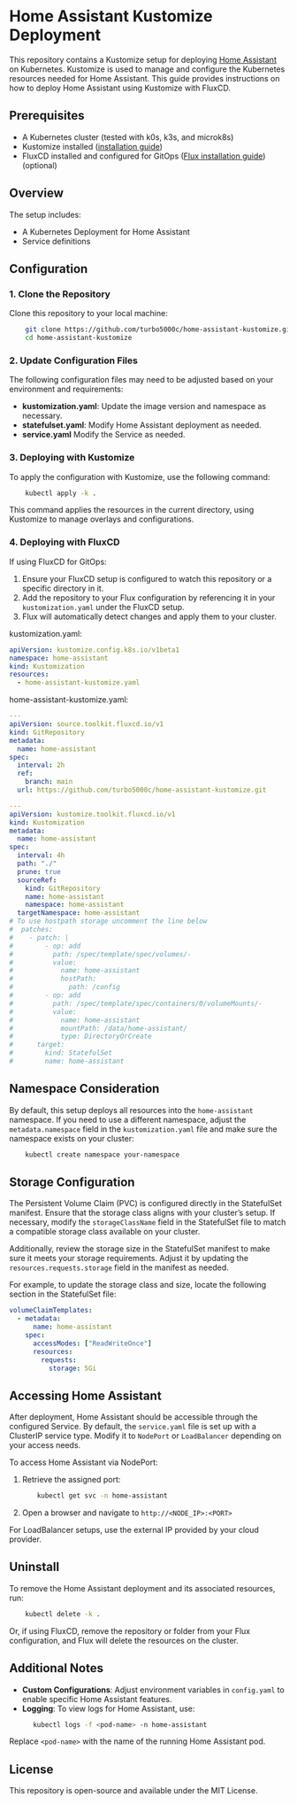 # Home Assistant Kustomize Deployment

This repository contains a Kustomize setup for deploying [Home Assistant](https://www.home-assistant.io/) on Kubernetes. Kustomize is used to manage and configure the Kubernetes resources needed for Home Assistant. This guide provides instructions on how to deploy Home Assistant using Kustomize with FluxCD.

## Prerequisites

- A Kubernetes cluster (tested with k0s, k3s, and microk8s)
- Kustomize installed ([installation guide](https://kubectl.docs.kubernetes.io/installation/kustomize/))
- FluxCD installed and configured for GitOps ([Flux installation guide](https://fluxcd.io/docs/installation/)) (optional)
  
## Overview

The setup includes:

- A Kubernetes Deployment for Home Assistant
- Service definitions

## Configuration

### 1. Clone the Repository

Clone this repository to your local machine:

```bash
    git clone https://github.com/turbo5000c/home-assistant-kustomize.git
    cd home-assistant-kustomize
```

### 2. Update Configuration Files

The following configuration files may need to be adjusted based on your environment and requirements:

- **kustomization.yaml**: Update the image version and namespace as necessary.
- **statefulset.yaml**: Modify Home Assistant deployment as needed.
- **service.yaml** Modify the Service as needed.
  
### 3. Deploying with Kustomize

To apply the configuration with Kustomize, use the following command:
```bash
    kubectl apply -k .
```
This command applies the resources in the current directory, using Kustomize to manage overlays and configurations.

### 4. Deploying with FluxCD

If using FluxCD for GitOps:

1. Ensure your FluxCD setup is configured to watch this repository or a specific directory in it.
2. Add the repository to your Flux configuration by referencing it in your `kustomization.yaml` under the FluxCD setup.
3. Flux will automatically detect changes and apply them to your cluster.

kustomization.yaml:
```yaml
apiVersion: kustomize.config.k8s.io/v1beta1
namespace: home-assistant
kind: Kustomization
resources:
  - home-assistant-kustomize.yaml
```

home-assistant-kustomize.yaml:
```yaml
---
apiVersion: source.toolkit.fluxcd.io/v1
kind: GitRepository
metadata:
  name: home-assistant
spec:
  interval: 2h
  ref:
    branch: main
  url: https://github.com/turbo5000c/home-assistant-kustomize.git

---
apiVersion: kustomize.toolkit.fluxcd.io/v1
kind: Kustomization
metadata:
  name: home-assistant
spec:
  interval: 4h
  path: "./"
  prune: true
  sourceRef:
    kind: GitRepository
    name: home-assistant
    namespace: home-assistant
  targetNamespace: home-assistant
# To use hostpath storage uncomment the line below
#  patches:
#    - patch: |
#        - op: add
#          path: /spec/template/spec/volumes/-
#          value:
#            name: home-assistant
#            hostPath:
#              path: /config
#        - op: add
#          path: /spec/template/spec/containers/0/volumeMounts/-
#          value:
#            name: home-assistant
#            mountPath: /data/home-assistant/
#            type: DirectoryOrCreate
#      target:
#        kind: StatefulSet
#        name: home-assistant
```

## Namespace Consideration

By default, this setup deploys all resources into the `home-assistant` namespace. If you need to use a different namespace, adjust the `metadata.namespace` field in the `kustomization.yaml` file and make sure the namespace exists on your cluster:

```bash
    kubectl create namespace your-namespace
```


## Storage Configuration

The Persistent Volume Claim (PVC) is configured directly in the StatefulSet manifest. Ensure that the storage class aligns with your cluster’s setup. If necessary, modify the `storageClassName` field in the StatefulSet file to match a compatible storage class available on your cluster.

Additionally, review the storage size in the StatefulSet manifest to make sure it meets your storage requirements. Adjust it by updating the `resources.requests.storage` field in the manifest as needed.

For example, to update the storage class and size, locate the following section in the StatefulSet file:

```yaml
volumeClaimTemplates:
  - metadata:
      name: home-assistant 
    spec:
      accessModes: ["ReadWriteOnce"]
      resources:
        requests:
          storage: 5Gi
```

## Accessing Home Assistant

After deployment, Home Assistant should be accessible through the configured Service. By default, the `service.yaml` file is set up with a ClusterIP service type. Modify it to `NodePort` or `LoadBalancer` depending on your access needs.

To access Home Assistant via NodePort:

1. Retrieve the assigned port:
```bash
       kubectl get svc -n home-assistant
```
2. Open a browser and navigate to `http://<NODE_IP>:<PORT>`

For LoadBalancer setups, use the external IP provided by your cloud provider.

## Uninstall

To remove the Home Assistant deployment and its associated resources, run:
```bash
    kubectl delete -k .
```
Or, if using FluxCD, remove the repository or folder from your Flux configuration, and Flux will delete the resources on the cluster.

## Additional Notes

- **Custom Configurations**: Adjust environment variables in `config.yaml` to enable specific Home Assistant features.
- **Logging**: To view logs for Home Assistant, use:
```bash
      kubectl logs -f <pod-name> -n home-assistant
```
Replace `<pod-name>` with the name of the running Home Assistant pod.

## License

This repository is open-source and available under the MIT License.

